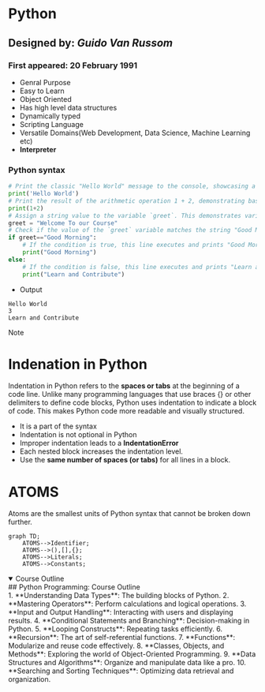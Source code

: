 # Python
## Designed by: *Guido Van Russom*
### First appeared: 20 February 1991
- Genral Purpose
- Easy to Learn
- Object Oriented
- Has high level data structures
- Dynamically typed
- Scripting Language
- Versatile Domains(Web Development, Data Science, Machine Learning etc)
- **Interpreter**

### Python syntax
```python
# Print the classic "Hello World" message to the console, showcasing a simple output operation.
print('Hello World')
# Print the result of the arithmetic operation 1 + 2, demonstrating basic math and the `print` function.
print(1+2)
# Assign a string value to the variable `greet`. This demonstrates variable initialization and string handling.
greet = "Welcome To our Course"
# Check if the value of the `greet` variable matches the string "Good Morning". Demonstrates an `if` statement for conditional logic.
if greet=="Good Morning":
    # If the condition is true, this line executes and prints "Good Morning" to the console.
    print("Good Morning")
else:
    # If the condition is false, this line executes and prints "Learn and Contribute" to the console.
    print("Learn and Contribute")
```

- Output

```
Hello World
3
Learn and Contribute
````

> [!Note]
> # Indenation in Python
> Indentation in Python refers to the **spaces or tabs** at the beginning of a code line. Unlike many programming languages that use braces {} or other delimiters to define code blocks, Python uses indentation to indicate a block of code. This makes Python code more readable and visually structured.
> - It is a part of the syntax
> - Indentation is not optional in Python
> - Improper indentation leads to a **IndentationError**
> - Each nested block increases the indentation level.
> - Use the **same number of spaces (or tabs)** for all lines in a block.


# ATOMS
Atoms are the smallest units of Python syntax that cannot be broken down further.
```mermaid
graph TD;
    ATOMS-->Identifier;
    ATOMS-->(),[],{};
    ATOMS-->Literals;
    ATOMS-->Constants;
``` 

<details open>
<summary>Course Outline</summary>
## Python Programming: Course Outline <br>
1. **Understanding Data Types**: The building blocks of Python.  
2. **Mastering Operators**: Perform calculations and logical operations.  
3. **Input and Output Handling**: Interacting with users and displaying results.  
4. **Conditional Statements and Branching**: Decision-making in Python.  
5. **Looping Constructs**: Repeating tasks efficiently.  
6. **Recursion**: The art of self-referential functions.  
7. **Functions**: Modularize and reuse code effectively.  
8. **Classes, Objects, and Methods**: Exploring the world of Object-Oriented Programming.  
9. **Data Structures and Algorithms**: Organize and manipulate data like a pro.  
10. **Searching and Sorting Techniques**: Optimizing data retrieval and organization.  
</details>

